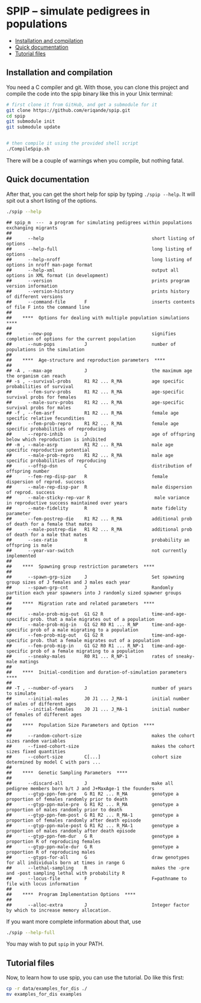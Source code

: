 SPIP – simulate pedigrees in populations
================

  - [Installation and compilation](#installation-and-compilation)
  - [Quick documentation](#quick-documentation)
  - [Tutorial files](#tutorial-files)

## Installation and compilation

You need a C compiler and git. With those, you can clone this project
and compile the code into the spip binary like this in your Unix
terminal:

``` sh
# first clone it from GitHub, and get a submodule for it
git clone https://github.com/eriqande/spip.git
cd spip
git submodule init
git submodule update


# then compile it using the provided shell script
./CompileSpip.sh 
```

There will be a couple of warnings when you compile, but nothing fatal.

## Quick documentation

After that, you can get the short help for spip by typing `./spip
--help`. It will spit out a short listing of the options.

``` sh
./spip --help
```

    ## spip_m  ---  a program for simulating pedigrees within populations exchanging migrants
    ## 
    ##      --help                                        short listing of options
    ##      --help-full                                   long listing of options
    ##      --help-nroff                                  long listing of options in nroff man-page format
    ##      --help-xml                                    output all options in XML format (in development)
    ##      --version                                     prints program version information
    ##      --version-history                             prints history of different versions
    ##      --command-file       F                        inserts contents of file F into the command line
    ## 
    ##    ****  Options for dealing with multiple population simulations  ****
    ## 
    ##      --new-pop                                     signifies completion of options for the current population
    ##      --num-pops           J                        number of populations in the simulation
    ## 
    ##    ****  Age-structure and reproduction parameters  ****
    ## 
    ## -A , --max-age            J                        the maximum age the organism can reach
    ## -s , --survival-probs     R1 R2 ... R_MA           age specific probabilities of survival
    ##      --fem-surv-probs     R1 R2 ... R_MA           age-specific survival probs for females
    ##      --male-surv-probs    R1 R2 ... R_MA           age-specific survival probs for males
    ## -f , --fem-asrf           R1 R2 ... R_MA           female age specific relative fecundities
    ##      --fem-prob-repro     R1 R2 ... R_MA           female age specific probabilities of reproducing
    ##      --repro-inhib        J                        age of offspring below which reproduction is inhibited
    ## -m , --male-asrp          R1 R2 ... R_MA           male age specific reproductive potential
    ##      --male-prob-repro    R1 R2 ... R_MA           male age specific probabilities of reproducing
    ##      --offsp-dsn          C                        distribution of offspring number
    ##      --fem-rep-disp-par   R                        female dispersion of reprod. success
    ##      --male-rep-disp-par  R                        male dispersion of reprod. success
    ##      --male-sticky-rep-var R                        male variance in reproductive success maintained over years
    ##      --mate-fidelity      R                        mate fidelity parameter
    ##      --fem-postrep-die    R1 R2 ... R_MA           additional prob of death for a female that mates
    ##      --male-postrep-die   R1 R2 ... R_MA           additional prob of death for a male that mates
    ##      --sex-ratio          R                        probability an offspring is male
    ##      --year-var-switch                             not currently implemented
    ## 
    ##    ****  Spawning group restriction parameters  ****
    ## 
    ##      --spawn-grp-size     J                        Set spawning group sizes of J females and J males each year
    ##      --spawn-grp-cnt      J                        Randomly partition each year spawners into J randomly sized spawner groups
    ## 
    ##    ****  Migration rate and related parameters  ****
    ## 
    ##      --male-prob-mig-out  G1 G2 R                  time-and-age-specific prob. that a male migrates out of a population
    ##      --male-prob-mig-in   G1 G2 R0 R1 ... R_NP     time-and-age-specific prob of a male migrating to a population
    ##      --fem-prob-mig-out   G1 G2 R                  time-and-age-specific prob. that a female migrates out of a population
    ##      --fem-prob-mig-in    G1 G2 R0 R1 ... R_NP-1   time-and-age-specific prob of a female migrating to a population
    ##      --sneaky-males       R0 R1 ... R_NP-1         rates of sneaky-male matings
    ## 
    ##    ****  Initial-condition and duration-of-simulation parameters  ****
    ## 
    ## -T , --number-of-years    J                        number of years to simulate
    ##      --initial-males      J0 J1 ... J_MA-1         initial number of males of different ages
    ##      --initial-females    J0 J1 ... J_MA-1         initial number of females of different ages
    ## 
    ##    ****  Population Size Parameters and Option  ****
    ## 
    ##      --random-cohort-size                          makes the cohort sizes random variables
    ##      --fixed-cohort-size                           makes the cohort sizes fixed quantities
    ##      --cohort-size        C[...]                   cohort size determined by model C with pars ...
    ## 
    ##    ****  Genetic Sampling Parameters  ****
    ## 
    ##      --discard-all        J                        make all pedigree members born b/t J and J+MaxAge-1 the founders
    ##      --gtyp-ppn-fem-pre   G R1 R2 ... R_MA         genotype a proportion of females randomly prior to death
    ##      --gtyp-ppn-male-pre  G R1 R2 ... R_MA         genotype a proportion of males randomly prior to death
    ##      --gtyp-ppn-fem-post  G R1 R2 ... R_MA-1       genotype a proportion of females randomly after death episode
    ##      --gtyp-ppn-male-post G R1 R2 ... R_MA-1       genotype a proportion of males randomly after death episode
    ##      --gtyp-ppn-fem-dur   G R                      genotype a proportion R of reproducing females
    ##      --gtyp-ppn-male-dur  G R                      genotype a proportion R of reproducing males
    ##      --gtyps-for-all      G                        draw genotypes for all individuals born at times in range G
    ##      --lethal-sampling    R                        makes the -pre and -post sampling lethal with probability R
    ##      --locus-file         F                        F=pathname to file with locus information
    ## 
    ##    ****  Program Implementation Options  ****
    ## 
    ##      --alloc-extra        J                        Integer factor by which to increase memory allocation.

If you want more complete information about that, use

``` sh
./spip --help-full
```

You may wish to put `spip` in your PATH.

## Tutorial files

Now, to learn how to use spip, you can use the tutorial. Do like this
first:

``` sh
cp -r data/examples_for_dis ./
mv examples_for_dis examples
```
